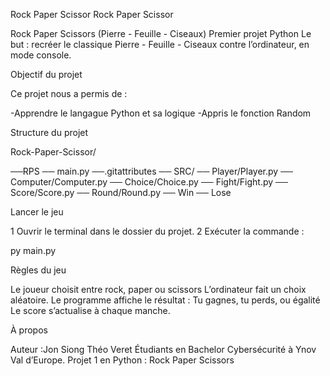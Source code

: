 Rock Paper Scissor
Rock Paper Scissor
 
Rock Paper Scissors (Pierre - Feuille - Ciseaux)
Premier projet Python 
Le but : recréer le classique Pierre - Feuille - Ciseaux contre l’ordinateur, en mode console.


Objectif du projet

Ce projet nous a permis de :

 -Apprendre le langague Python et sa logique 
 -Appris le fonction Random 



Structure du projet


Rock-Paper-Scissor/

 ──RPS
 ── main.py 
 ──.gitattributes
  ── SRC/
    ── Player/Player.py
    ── Computer/Computer.py
    ── Choice/Choice.py
    ── Fight/Fight.py
    ── Score/Score.py
    ── Round/Round.py
    ── Win
    ── Lose


Lancer le jeu

1 Ouvrir le terminal dans le dossier du projet.
2 Exécuter la commande :

py main.py


Règles du jeu

 Le joueur choisit entre rock, paper ou scissors
 L’ordinateur fait un choix aléatoire.
Le programme affiche le résultat :
  Tu gagnes, tu perds, ou égalité 
 Le score s’actualise à chaque manche.


 À propos

Auteur :Jon Siong Théo Veret
Étudiants en Bachelor Cybersécurité à Ynov Val d’Europe.
Projet 1 en Python : Rock Paper Scissors
